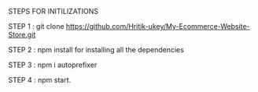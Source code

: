 STEPS FOR INITILIZATIONS

STEP 1 : git clone https://github.com/Hritik-ukey/My-Ecommerce-Website-Store.git    
       
STEP 2 : npm install for installing all the dependencies              
 
STEP 3 : npm i autoprefixer         
          
STEP 4 : npm start. 
 
    
 
